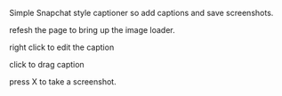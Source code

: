 Simple Snapchat style captioner so add captions and save screenshots. 

refesh the page to bring up the image loader. 

right click to edit the caption

click to drag caption

press X to take a screenshot. 
